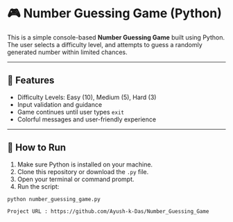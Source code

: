 # 🎮 Number Guessing Game (Python)

This is a simple console-based **Number Guessing Game** built using Python.  
The user selects a difficulty level, and attempts to guess a randomly generated number within limited chances.

---

## 🧠 Features
- Difficulty Levels: Easy (10), Medium (5), Hard (3)
- Input validation and guidance
- Game continues until user types `exit`
- Colorful messages and user-friendly experience

---

## 🚀 How to Run

1. Make sure Python is installed on your machine.
2. Clone this repository or download the `.py` file.
3. Open your terminal or command prompt.
4. Run the script:

```bash
python number_guessing_game.py

Project URL : https://github.com/Ayush-k-Das/Number_Guessing_Game
